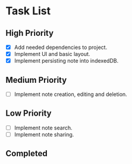 # Task List

## High Priority

- [x] Add needed dependencies to project.
- [x] Implement UI and basic layout.
- [x] Implement persisting note into indexedDB.

## Medium Priority

- [ ] Implement note creation, editing and deletion.

## Low Priority

- [ ] Implement note search.
- [ ] Implement note sharing.

## Completed
